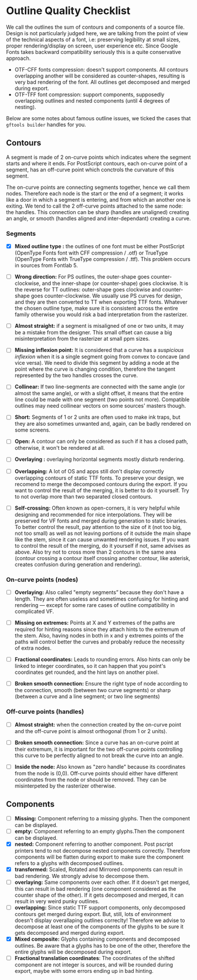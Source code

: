 # Outline Quality Checklist

We call the outlines the sum of contours and components of a source file. Design is not particularly judged here, we are talking from the point of view of the technical aspects of a font, i.e: preserving legibility at small sizes, proper rendering/display on screen, user experience etc. Since Google Fonts takes backward compatibility seriously this is a quite conservative approach.

- OTF-CFF fonts compression: doesn't support components. All contours overlapping another will be considered as counter-shapes, resulting is very bad rendering of the font. All outlines get decomposed and merged during export.
- OTF-TFF font compression: support components, supposedly overlapping outlines and nested components (until 4 degrees of nesting). 

Below are some notes about famous outline issues, we ticked the cases that `gftools builder` handles for you.

## Contours

A segment is made of 2 on-curve points which indicates where the segment starts and where it ends. For PostScript contours, each on-curve point of a segment, has an off-curve point which conctrols the curvature of this segment. 

The on-curve points are connecting segments together, hence we call them nodes. Therefore each node is the start or the end of a segment; it works like a door in which a segment is entering, and from which an another one is exiting. We tend to call the 2 off-curve points attached to the same node: the handles. This connection can be sharp (handles are unaligned) creating an angle, or smooth (handles aligned and inter-dependant) creating a curve.


### Segments
- [x] **Mixed outline type :** the outlines of one font must be either PostScript (OpenType Fonts font with CFF compression / .otf) or TrueType (OpenType Fonts with TrueType compression / .ttf). This problem occurs in sources from Fontlab 5.

- [ ] **Wrong direction:** For PS outlines, the outer-shape goes counter-clockwise, and the inner-shape (or counter-shape) goes clockwise. It is the reverse for TT outlines: outer-shape goes clockwise and counter-shape goes counter-clockwise. We usually use PS curves for design, and they are then converted to TT when exporting TTF fonts. Whatever the chosen outline type, make sure it is consistent across the entire family otherwise you would risk a bad interpretation from the rasterizer.

- [ ] **Almost straight:** if a segment is misaligned of one or two units, it may be a mistake from the designer. This small offset can cause a big misinterpretation from the rasterizer at small ppm sizes.

- [ ] **Missing inflexion point:** It is considered that a curve has a *suspicious inflexion* when it is a single segment going from convex to concave (and vice versa). We need to divide this segment by adding a node at the point where the curve is changing condition, therefore the tangent represented by the two handles crosses the curve.

- [ ] **Collinear:** If two line-segments are connected with the same angle (or almost the same angle), or with a slight offset, it means that the entire line could be made with one segment (two points not more). Compatible outlines may need collinear vectors on some sources' masters though.

- [ ] **Short:** Segments of 1 or 2 units are often used to make ink traps, but they are also sometimes unwanted and, again, can be badly rendered on some screens.

- [ ] **Open:** A contour can only be considered as such if it has a closed path, otherwise, it won't be rendered at all.

- [ ] **Overlaying :** overlaying horizontal segments mostly disturb rendering. 
  
- [ ] **Overlapping:** A lot of OS and apps still don't display correctly overlapping contours of static TTF fonts. To preserve your design, we recomend to merge the decomposed contours during the export. If you want to control the result of the merging, it is better to do it yourself. Try to not overlap more than two separated closed contours.

- [ ] **Self-crossing:** Often known as open-corners, it is very helpful while designing and recommended for nice interpolations. They will be preserved for VF fonts and merged during generation to static binaries. To better control the result, pay attention to the size of it (not too big, not too small) as well as not leaving portions of it outside the main shape like the stem, since it can cause unwanted rendering issues. If you want to control the result of the merging, do it yourself if not, same advises as above. Also try not to cross more than 2 contours in the same area (contour crossing a contour itself crossing another contour, like asterisk, creates confusion during generation and rendering).

### On-curve points (nodes)

- [ ] **Overlaying:** Also called "empty segments” because they don't have a length. They are often useless and sometimes confusing for hinting and rendering — except for some rare cases of outline compatibility in complicated VF.

- [ ] **Missing on extremes:** Points at X and Y extremes of the paths are required for hinting reasons since they attach hints to the extremum of the stem. Also, having nodes in both in x and y extremes points of the paths will control better the curves and probably reduce the necessity of extra nodes.

- [ ] **Fractional coordinates:** Leads to rounding errors. Also hints can only be linked to integer coordinates, so it can happen that you point's coordinates get rounded, and the hint lays on another pixel.

- [ ] **Broken smooth connection:** Ensure the right type of node according to the connection, smooth (between two curve segments) or sharp (between a curve and a line segment; or two line segments)

### Off-curve points (handles)
- [ ] **Almost straight:** when the connection created by the on-curve point and the off-curve point is almost orthogonal (from 1 or 2 units). 
- [ ] **Broken smooth connection:** Since a curve has an on-curve point at their extremum, it is important for the two off-curve points controlling this curve to be perfectly aligned to not break the curve into an angle.   
- [ ] **Inside the node:** Also known as "zero handle" because its coordinates from the node is (0,0). Off-curve points should either have different coordinates from the node or should be removed. They can be misinterpeted by the rasterizer otherwise.


## Components
- [ ] **Missing:** Component referring to a missing glyphs. Then the component can be displayed.
- [ ] **empty:** Component referring to an empty glyphs.Then the component can be displayed.
- [x] **nested:** Component referring to another component. Post pscript printers tend to not decompose nested components correctly. Therefore components will be flatten during export to make sure the component refers to a glyphs with decomposed outlines.
- [x] **transformed:** Scaled, Rotated and Mirrored components can result in bad rendering. We strongly advise to decompose them.
- [ ] **overlaying:** Same components over each other. If it doesn't get merged, this can result in bad rendering (one component considered as the counter shape of the other). If it gets decomposed and merged, it can result in very weird punky outlines.
- [ ] **overlapping:** Since static TTF support components, only decomposed contours get merged during export. But, still, lots of environment doesn't display overallaping outlines correclty! Therefore we advise to decompose at least one of the components of the glyphs to be sure it gets decomposed and merged during export.
- [x] **Mixed composite:** Glyphs containing components and decomposed outlines. Be aware that a glyphs has to be one of the other, therefore the entire glyphs will be decomposed during export.
- [ ] **Fractional translation coordinates**: The coordinates of the shifted component are not integer is sources, and will be rounded during export, maybe with some errors ending up in bad hinting.
